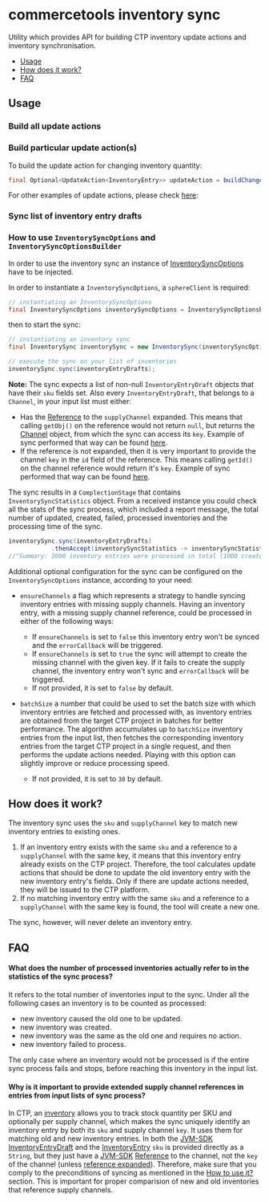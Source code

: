 # commercetools inventory sync

Utility which provides API for building CTP inventory update actions and inventory synchronisation.

- [Usage](#usage)
- [How does it work?](#how-does-it-work)
- [FAQ](#faq)


## Usage

### Build all update actions

<!-- TODO: Probably #14 affects inventory sync as well. Ensure before providing the code snippet. -->

### Build particular update action(s)

To build the update action for changing inventory quantity:

````java
final Optional<UpdateAction<InventoryEntry>> updateAction = buildChangeQuantityAction(oldInventory, inventoryDraft);
````

For other examples of update actions, please check [here]():

<!-- TODO: Provide relevant integration tests in a dedicated branch -->

### Sync list of inventory entry drafts

### How to use `InventorySyncOptions` and `InventorySyncOptionsBuilder`

In order to use the inventory sync an instance of
[InventorySyncOptions](https://github.com/commercetools/commercetools-sync-java/blob/master/src/main/java/com/commercetools/sync/inventories/InventorySyncOptions.java)
have to be injected.

In order to instantiate a `InventorySyncOptions`, a `sphereClient` is required:

````java
// instantiating an InventorySyncOptions
final InventorySyncOptions inventorySyncOptions = InventorySyncOptionsBuilder.of(sphereClient).build();
````

then to start the sync:

````java
// instantiating an inventory sync
final InventorySync inventorySync = new InventorySync(inventorySyncOptions);

// execute the sync on your list of inventories
inventorySync.sync(inventoryEntryDrafts);
````

**Note:** The sync expects a list of non-null `InventoryEntryDraft` objects that have their `sku` fields set.
Also every `InventoryEntryDraft`, that belongs to a `Channel`, in your input list must either:
- Has the [Reference](https://github.com/commercetools/commercetools-jvm-sdk/blob/master/commercetools-sdk-base/src/main/java/io/sphere/sdk/models/Reference.java)
to the `supplyChannel` expanded. This means that calling `getObj()` on the reference would not
return `null`, but returns the [Channel](https://github.com/commercetools/commercetools-jvm-sdk/blob/master/commercetools-models/src/main/java/io/sphere/sdk/channels/Channel.java)
object, from which the sync can access its `key`. Example of sync performed that way can be found [here](https://github.com/commercetools/commercetools-sync-java/blob/master/src/integration-test/java/com/commercetools/sync/inventories/InventorySyncTest.java#L128).
- If the reference is not expanded, then it is very important to provide the channel `key` in the `id` field of the
reference. This means calling `getId()` on the channel reference would return it's `key`. Example of sync performed that
way can be found [here](https://github.com/commercetools/commercetools-sync-java/blob/master/src/integration-test/java/com/commercetools/sync/inventories/InventorySyncTest.java#L181).

<!-- TODO: Ensure above paths to examples in a dedicated branch -->

The sync results in a `ComplectionStage` that contains `InventorySyncStatistics` object. From a received instance
you could check all the stats of the sync process, which included a report message, the total number of updated,
created, failed, processed inventories and the processing time of the sync.

<!-- TODO: Update above after resolving #23 -->
<!-- TODO: Consider if getStatistics() is needed. Express your doubts in a #23 -->
````java
inventorySync.sync(inventoryEntryDrafts)
            .thenAccept(inventorySyncStatistics -> inventorySyncStatistics.getReportMessage());
//"Summary: 2000 inventory entries were processed in total (1000 created, 995 updated, 5 failed to sync)"
````

Additional optional configuration for the sync can be configured on the `InventorySyncOptions` instance, according to your need:

- `ensureChannels` a flag which represents a strategy to handle syncing inventory entries with missing supply channels.
Having an inventory entry, with a missing supply channel reference, could be processed in either of the following ways:
    - If `ensureChannels` is set to `false` this inventory entry won't be synced and the `errorCallback` will be triggered.
    - If `ensureChannels` is set to `true` the sync will attempt to create the missing channel with the given key.
      If it fails to create the supply channel, the inventory entry won't sync and `errorCallback` will be triggered.
    - If not provided, it is set to `false` by default.

- `batchSize` a number that could be used to set the batch size with which inventory entries are fetched and processed with,
  as inventory entries are obtained from the target CTP project in batches for better performance. The algorithm accumulates up to
  `batchSize` inventory entries from the input list, then fetches the corresponding inventory entries from the target CTP project
  in a single request, and then performs the update actions needed. Playing with this option can slightly improve or reduce processing speed.
    - If not provided, it is set to `30` by default.

## How does it work?

The inventory sync uses the `sku` and `supplyChannel` key to match new inventory entries to existing ones.
1. If an inventory entry exists with the same `sku` and a reference to a `supplyChannel` with the same key, it means that
this inventory entry already exists on the CTP project. Therefore, the tool calculates update actions that should be
done to update the old inventory entry with the new inventory entry's fields. Only if there are update actions needed,
they will be issued to the CTP platform.
2. If no matching inventory entry with the same `sku` and a reference to a `supplyChannel` with the same key is found,
the tool will create a new one.

The sync, however, will never delete an inventory entry.
 
## FAQ
#### What does the number of processed inventories actually refer to in the statistics of the sync process?
It refers to the total number of inventories input to the sync. Under all the following cases an inventory is to be
counted as processed:
- new inventory caused the old one to be updated.
- new inventory was created.
- new inventory was the same as the old one and requires no action.
- new inventory failed to process.

The only case where an inventory would not be processed is if the entire sync process fails and stops, before reaching
this inventory in the input list.

#### Why is it important to provide extended supply channel references in entries from input lists of sync process?
In CTP, an [inventory](http://dev.commercetools.com/http-api-projects-inventory.html) allows you to track stock quantity per SKU and optionally per supply channel, which makes
the sync uniquely identify an inventory entry by both its `sku` and supply channel `key`. It uses them for matching old and new inventory entries. In both the [JVM-SDK](https://github.com/commercetools/commercetools-jvm-sdk)
[InventoryEntryDraft](https://github.com/commercetools/commercetools-jvm-sdk/blob/master/commercetools-models/src/main/java/io/sphere/sdk/inventory/InventoryEntryDraft.java)
and the [InventoryEntry](https://github.com/commercetools/commercetools-jvm-sdk/blob/master/commercetools-models/src/main/java/io/sphere/sdk/inventory/InventoryEntry.java)
`sku` is provided directly as a `String`, but they just have a
[JVM-SDK](https://github.com/commercetools/commercetools-jvm-sdk)
[Reference](https://github.com/commercetools/commercetools-jvm-sdk/blob/master/commercetools-sdk-base/src/main/java/io/sphere/sdk/models/Reference.java)
to the channel, not the `key` of the channel (unless [reference expanded](https://dev.commercetools.com/http-api.html#reference-expansion)).
Therefore, make sure that you comply to the preconditions of syncing as mentioned in the [How to use it?](#how-to-use-it) section. This is
important for proper comparision of new and old inventories that reference supply channels.

 